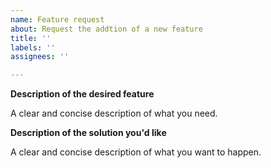 ```yaml
---
name: Feature request
about: Request the addtion of a new feature
title: ''
labels: ''
assignees: ''

---
```


**Description of the desired feature**

A clear and concise description of what you need.

**Description of the solution you'd like**

A clear and concise description of what you want to happen.
